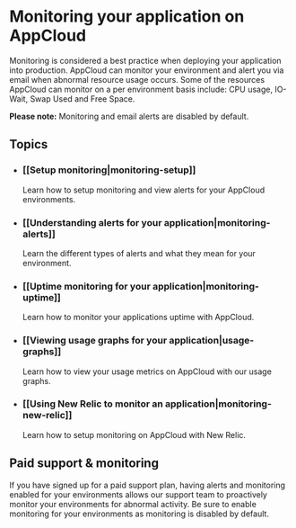 # Monitoring your application on AppCloud


Monitoring is considered a best practice when deploying your application
into production.  AppCloud can monitor your environment and alert you via
email when abnormal resource usage occurs. Some of the resources AppCloud 
can monitor on a per environment basis include: CPU usage, IO-Wait, Swap 
Used and Free Space. 

**Please note:** Monitoring and email alerts are disabled by default.



## Topics

* ### [[Setup monitoring|monitoring-setup]]
  Learn how to setup monitoring and view alerts for your AppCloud environments.
  
* ### [[Understanding alerts for your application|monitoring-alerts]]
  Learn the different types of alerts and what they mean for your environment.  

* ### [[Uptime monitoring for your application|monitoring-uptime]]
  Learn how to monitor your applications uptime with AppCloud.

* ### [[Viewing usage graphs for your application|usage-graphs]]
  Learn how to view your usage metrics on AppCloud with our usage graphs.

* ### [[Using New Relic to monitor an application|monitoring-new-relic]]
  Learn how to setup monitoring on AppCloud with New Relic.


## Paid support & monitoring

If you have signed up for a paid support plan, having alerts and monitoring enabled
for your environments allows our support team to proactively monitor your
environments for abnormal activity. Be sure to enable monitoring for your 
environments as monitoring is disabled by default.